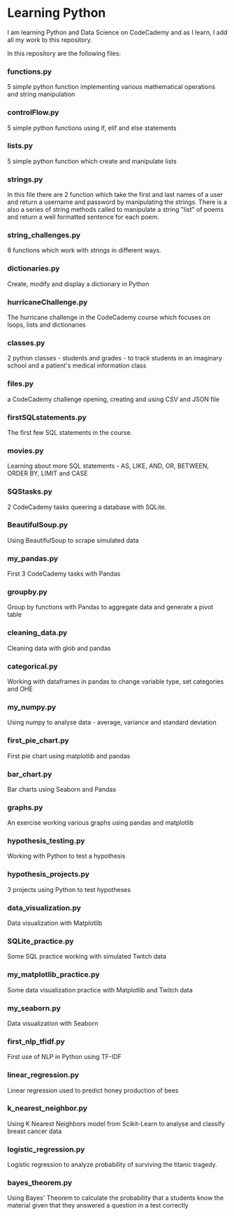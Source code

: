 # Learning Python

I am learning Python and Data Science on CodeCademy and as I learn, I add all my work to this repository.

In this repository are the following files:

### functions.py

5 simple python function implementing various mathematical operations and string manipulation

### controlFlow.py

5 simple python functions using if, elif and else statements

### lists.py

5 simple python function which create and manipulate lists

### strings.py

In this file there are 2 function which take the first and last names of a user and return a username and password by manipulating the strings.
There is a also a series of string methods called to manipulate a string "list" of poems and return a well formatted sentence for each poem.

### string_challenges.py

8 functions which work with strings in different ways.

### dictionaries.py

Create, modify and display a dictionary in Python

### hurricaneChallenge.py

The hurricane challenge in the CodeCademy course which focuses on loops, lists and dictionaries

### classes.py

2 python classes - students and grades - to track students in an imaginary school and a patient's medical information class

### files.py

a CodeCademy challenge opening, creating and using CSV and JSON file

### firstSQLstatements.py

The first few SQL statements in the course.

### movies.py

Learning about more SQL statements - AS, LIKE, AND, OR, BETWEEN, ORDER BY, LIMIT and CASE

### SQStasks.py

2 CodeCademy tasks queering a database with SQLite.

### BeautifulSoup.py

Using BeautifulSoup to scrape simulated data

### my_pandas.py

First 3 CodeCademy tasks with Pandas

### groupby.py

Group by functions with Pandas to aggregate data and generate a pivot table

### cleaning_data.py

Cleaning data with glob and pandas

### categorical.py

Working with dataframes in pandas to change variable type, set categories and OHE

### my_numpy.py

Using numpy to analyse data - average, variance and standard deviation

### first_pie_chart.py

First pie chart using matplotlib and pandas

### bar_chart.py
Bar charts using Seaborn and Pandas

### graphs.py
An exercise working various graphs using pandas and matplotlib

### hypothesis_testing.py
Working with Python to test a hypothesis

### hypothesis_projects.py
3 projects using Python to test hypotheses 

### data_visualization.py
Data visualization with Matplotlib

### SQLite_practice.py
Some SQL practice working with simulated Twitch data

### my_matplotlib_practice.py
Some data visualization practice with Matplotlib and Twitch data

### my_seaborn.py
Data visualization with Seaborn

### first_nlp_tfidf.py
First use of NLP in Python using TF-IDF

### linear_regression.py
Linear regression used to predict honey production of bees

### k_nearest_neighbor.py
Using K Nearest Neighbors model from Scikit-Learn to analyse and classify breast cancer data

### logistic_regression.py
Logistic regression to analyze probability of surviving the titanic tragedy. 

### bayes_theorem.py
Using Bayes' Theorem to calculate the probability that a students know the material given that they answered a question in a test correctly